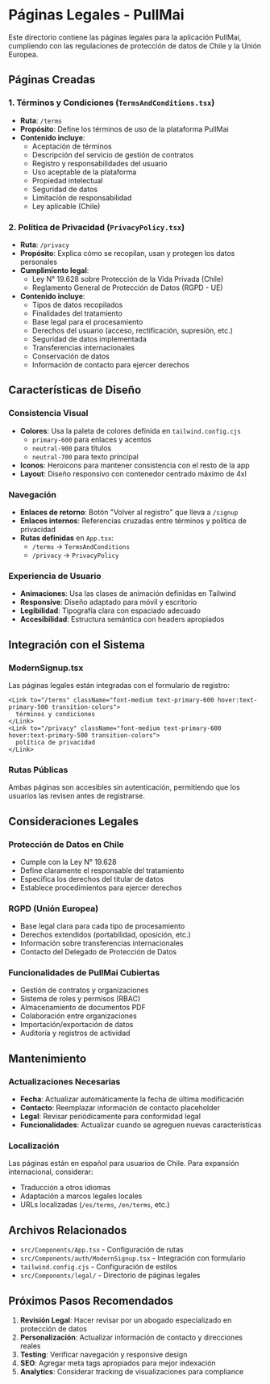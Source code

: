 # Páginas Legales - PullMai

Este directorio contiene las páginas legales para la aplicación PullMai, cumpliendo con las regulaciones de protección de datos de Chile y la Unión Europea.

## Páginas Creadas

### 1. Términos y Condiciones (`TermsAndConditions.tsx`)
- **Ruta**: `/terms`
- **Propósito**: Define los términos de uso de la plataforma PullMai
- **Contenido incluye**:
  - Aceptación de términos
  - Descripción del servicio de gestión de contratos
  - Registro y responsabilidades del usuario
  - Uso aceptable de la plataforma
  - Propiedad intelectual
  - Seguridad de datos
  - Limitación de responsabilidad
  - Ley aplicable (Chile)

### 2. Política de Privacidad (`PrivacyPolicy.tsx`)
- **Ruta**: `/privacy`
- **Propósito**: Explica cómo se recopilan, usan y protegen los datos personales
- **Cumplimiento legal**:
  - Ley N° 19.628 sobre Protección de la Vida Privada (Chile)
  - Reglamento General de Protección de Datos (RGPD - UE)
- **Contenido incluye**:
  - Tipos de datos recopilados
  - Finalidades del tratamiento
  - Base legal para el procesamiento
  - Derechos del usuario (acceso, rectificación, supresión, etc.)
  - Seguridad de datos implementada
  - Transferencias internacionales
  - Conservación de datos
  - Información de contacto para ejercer derechos

## Características de Diseño

### Consistencia Visual
- **Colores**: Usa la paleta de colores definida en `tailwind.config.cjs`
  - `primary-600` para enlaces y acentos
  - `neutral-900` para títulos
  - `neutral-700` para texto principal
- **Iconos**: Heroicons para mantener consistencia con el resto de la app
- **Layout**: Diseño responsivo con contenedor centrado máximo de 4xl

### Navegación
- **Enlaces de retorno**: Botón "Volver al registro" que lleva a `/signup`
- **Enlaces internos**: Referencias cruzadas entre términos y política de privacidad
- **Rutas definidas** en `App.tsx`:
  - `/terms` → `TermsAndConditions`
  - `/privacy` → `PrivacyPolicy`

### Experiencia de Usuario
- **Animaciones**: Usa las clases de animación definidas en Tailwind
- **Responsive**: Diseño adaptado para móvil y escritorio
- **Legibilidad**: Tipografía clara con espaciado adecuado
- **Accesibilidad**: Estructura semántica con headers apropiados

## Integración con el Sistema

### ModernSignup.tsx
Las páginas legales están integradas con el formulario de registro:
```tsx
<Link to="/terms" className="font-medium text-primary-600 hover:text-primary-500 transition-colors">
  términos y condiciones
</Link>
<Link to="/privacy" className="font-medium text-primary-600 hover:text-primary-500 transition-colors">
  política de privacidad
</Link>
```

### Rutas Públicas
Ambas páginas son accesibles sin autenticación, permitiendo que los usuarios las revisen antes de registrarse.

## Consideraciones Legales

### Protección de Datos en Chile
- Cumple con la Ley N° 19.628
- Define claramente el responsable del tratamiento
- Especifica los derechos del titular de datos
- Establece procedimientos para ejercer derechos

### RGPD (Unión Europea)
- Base legal clara para cada tipo de procesamiento
- Derechos extendidos (portabilidad, oposición, etc.)
- Información sobre transferencias internacionales
- Contacto del Delegado de Protección de Datos

### Funcionalidades de PullMai Cubiertas
- Gestión de contratos y organizaciones
- Sistema de roles y permisos (RBAC)
- Almacenamiento de documentos PDF
- Colaboración entre organizaciones
- Importación/exportación de datos
- Auditoría y registros de actividad

## Mantenimiento

### Actualizaciones Necesarias
- **Fecha**: Actualizar automáticamente la fecha de última modificación
- **Contacto**: Reemplazar información de contacto placeholder
- **Legal**: Revisar periódicamente para conformidad legal
- **Funcionalidades**: Actualizar cuando se agreguen nuevas características

### Localización
Las páginas están en español para usuarios de Chile. Para expansión internacional, considerar:
- Traducción a otros idiomas
- Adaptación a marcos legales locales
- URLs localizadas (`/es/terms`, `/en/terms`, etc.)

## Archivos Relacionados

- `src/Components/App.tsx` - Configuración de rutas
- `src/Components/auth/ModernSignup.tsx` - Integración con formulario
- `tailwind.config.cjs` - Configuración de estilos
- `src/Components/legal/` - Directorio de páginas legales

## Próximos Pasos Recomendados

1. **Revisión Legal**: Hacer revisar por un abogado especializado en protección de datos
2. **Personalización**: Actualizar información de contacto y direcciones reales
3. **Testing**: Verificar navegación y responsive design
4. **SEO**: Agregar meta tags apropiados para mejor indexación
5. **Analytics**: Considerar tracking de visualizaciones para compliance
